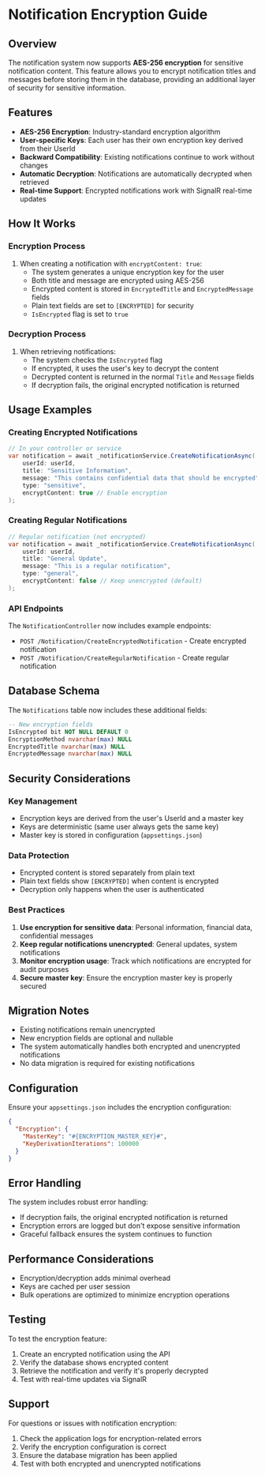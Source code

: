 # Notification Encryption Guide

## Overview

The notification system now supports **AES-256 encryption** for sensitive notification content. This feature allows you to encrypt notification titles and messages before storing them in the database, providing an additional layer of security for sensitive information.

## Features

- **AES-256 Encryption**: Industry-standard encryption algorithm
- **User-specific Keys**: Each user has their own encryption key derived from their UserId
- **Backward Compatibility**: Existing notifications continue to work without changes
- **Automatic Decryption**: Notifications are automatically decrypted when retrieved
- **Real-time Support**: Encrypted notifications work with SignalR real-time updates

## How It Works

### Encryption Process
1. When creating a notification with `encryptContent: true`:
   - The system generates a unique encryption key for the user
   - Both title and message are encrypted using AES-256
   - Encrypted content is stored in `EncryptedTitle` and `EncryptedMessage` fields
   - Plain text fields are set to `[ENCRYPTED]` for security
   - `IsEncrypted` flag is set to `true`

### Decryption Process
1. When retrieving notifications:
   - The system checks the `IsEncrypted` flag
   - If encrypted, it uses the user's key to decrypt the content
   - Decrypted content is returned in the normal `Title` and `Message` fields
   - If decryption fails, the original encrypted notification is returned

## Usage Examples

### Creating Encrypted Notifications

```csharp
// In your controller or service
var notification = await _notificationService.CreateNotificationAsync(
    userId: userId,
    title: "Sensitive Information",
    message: "This contains confidential data that should be encrypted",
    type: "sensitive",
    encryptContent: true // Enable encryption
);
```

### Creating Regular Notifications

```csharp
// Regular notification (not encrypted)
var notification = await _notificationService.CreateNotificationAsync(
    userId: userId,
    title: "General Update",
    message: "This is a regular notification",
    type: "general",
    encryptContent: false // Keep unencrypted (default)
);
```

### API Endpoints

The `NotificationController` now includes example endpoints:

- `POST /Notification/CreateEncryptedNotification` - Create encrypted notification
- `POST /Notification/CreateRegularNotification` - Create regular notification

## Database Schema

The `Notifications` table now includes these additional fields:

```sql
-- New encryption fields
IsEncrypted bit NOT NULL DEFAULT 0
EncryptionMethod nvarchar(max) NULL
EncryptedTitle nvarchar(max) NULL
EncryptedMessage nvarchar(max) NULL
```

## Security Considerations

### Key Management
- Encryption keys are derived from the user's UserId and a master key
- Keys are deterministic (same user always gets the same key)
- Master key is stored in configuration (`appsettings.json`)

### Data Protection
- Encrypted content is stored separately from plain text
- Plain text fields show `[ENCRYPTED]` when content is encrypted
- Decryption only happens when the user is authenticated

### Best Practices
1. **Use encryption for sensitive data**: Personal information, financial data, confidential messages
2. **Keep regular notifications unencrypted**: General updates, system notifications
3. **Monitor encryption usage**: Track which notifications are encrypted for audit purposes
4. **Secure master key**: Ensure the encryption master key is properly secured

## Migration Notes

- Existing notifications remain unencrypted
- New encryption fields are optional and nullable
- The system automatically handles both encrypted and unencrypted notifications
- No data migration is required for existing notifications

## Configuration

Ensure your `appsettings.json` includes the encryption configuration:

```json
{
  "Encryption": {
    "MasterKey": "#{ENCRYPTION_MASTER_KEY}#",
    "KeyDerivationIterations": 100000
  }
}
```

## Error Handling

The system includes robust error handling:
- If decryption fails, the original encrypted notification is returned
- Encryption errors are logged but don't expose sensitive information
- Graceful fallback ensures the system continues to function

## Performance Considerations

- Encryption/decryption adds minimal overhead
- Keys are cached per user session
- Bulk operations are optimized to minimize encryption operations

## Testing

To test the encryption feature:

1. Create an encrypted notification using the API
2. Verify the database shows encrypted content
3. Retrieve the notification and verify it's properly decrypted
4. Test with real-time updates via SignalR

## Support

For questions or issues with notification encryption:
1. Check the application logs for encryption-related errors
2. Verify the encryption configuration is correct
3. Ensure the database migration has been applied
4. Test with both encrypted and unencrypted notifications
